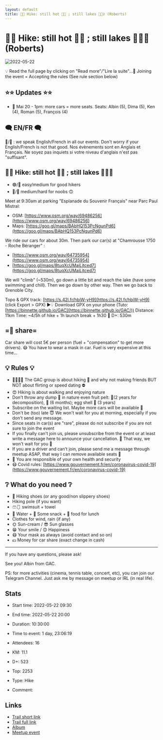 ```yaml
---
layout: default
title: 🥾🔴 Hike: still hot 🥵🌞 ; still lakes 🥶🏊‍♀️ (Roberts)
---
```


# 🥾🔴 Hike: still hot 🥵🌞 ; still lakes 🥶🏊‍♀️ (Roberts)

![2022-05-22](/Stats/img/orig/2022-05-22.jpg)

💡 Read the full page by clicking on "Read more"/"Lire la suite"...💜
Joining the event = Accepting the rules (See rule section below)

## ⭐⭐ Updates ⭐⭐

* 📅 Mai 20 - 1pm: more cars = more seats. Seats: Albin (5), Dima (5), Ken (4), Roman (5), François (4)

## 🗨️ EN/FR 🗨️
🦅/🐓 : we speak English/French in all our events. Don't worry if your English/French is not that good. Nos évènements sont en Anglais et Français. Ne soyez pas inquiets si votre niveau d'anglais n'est pas "suffisant".

## 🥾🔴 Hike: still hot 🥵🌞 ; still lakes 🥶🏊‍♀️

* 🟢/🔵 easy/medium for good hikers
* 🔵/🔴 medium/hard for noobs 🙃

Meet at 9:30am at parking "Esplanade du Souvenir Français" near Parc Paul Mistral:

* OSM: [https://www.osm.org/way/69486256](https://www.osm.org/way/69486256)
* Maps: [https://goo.gl/maps/BAbHQ153PcNgunPd6](https://goo.gl/maps/BAbHQ153PcNgunPd6)

We ride our cars for about 30m. Then park our car(s) at "Chamrousse 1750 - Roche Béranger" :

* [https://www.osm.org/way/64735954](https://www.osm.org/way/64735954)
* [https://goo.gl/maps/8tuqXcUMaiLjtced7](https://goo.gl/maps/8tuqXcUMaiLjtced7)

We will "climb" (\~530m), go down a little bit and reach the lake (have some swimming and chill). Then we go down by other way. Then we go back to Grenoble City.

Topo & GPX track: [https://s.42l.fr/hbiW-yH9](https://s.42l.fr/hbiW-yH9) (click Export > GPX)
▶💡 Download GPX on your phone (Tuto: [https://binnette.github.io/GAC](https://binnette.github.io/GAC/))
Distance: 11km
Time: \~4/5h of hike + 1h launch break + 1h30 🚗
D+: 530m

## =🚗 share=
Car share will cost 5€ per person (fuel + "compensation" to get more drivers). 😷 You have to wear a mask in car. Fuel is very expensive at this time...

## 💡 Rules 💡

* 🚶‍♀️🚶‍♂️ The GAC group is about hiking 🥾 and why not making friends BUT NOT about flirting or speed dating ⛔
* 😍 Hiking is about walking and enjoying nature
* Don't throw any dump 🚮 in nature even fruit pelt: 🍌(2 years for decomposition), 🍊 (6 months); egg shell 🥚 (3 years)
* Subscribe on the waiting list. Maybe more cars will be available 🚗
* Don't be (too) late 😇 We won't wait for you at morning, especially if you don't send any message.
* Since seats in car(s) are "rare", please do not subscribe if you are not sure to join the event
* If you finally can't join us, please unsubscribe from the event or at least write a message here to announce your cancellation. 💜 That way, we won't wait for you 💜
* If you are a driver and can't join, please send me a message through meetup ASAP, that way I can remove available seats 🚗
* 💟 You are responsible of your own health and security
* 😷 Covid rules: [https://www.gouvernement.fr/en/coronavirus-covid-19](https://www.gouvernement.fr/en/coronavirus-covid-19)

## ❔ What do you need ❔

* 🥾 Hiking shoes (or any good/non slippery shoes)
* Hiking pole (if you want)
* 🩳🩱 swimsuit + towel
* 🧃 Water + 🍫 Some snack + 🥗 food for lunch
* Clothes for wind, rain (if any)
* 🌞 Sun-cream / 😎 Sun glasses
* 😁 Your smile / 😊 Happiness
* 😷 Your mask as always (avoid contact and so on)
* 💵 Money for car share (exact change in cash)

***

If you have any questions, please ask!

See you! Albin from GAC.

PS: for more activities (cinema, tennis table, concert, etc), you can join our Telegram Channel. Just ask me by message on meetup or IRL (in real life).

## Stats

- Start time: 2022-05-22 09:30
- End time: 2022-05-22 20:00
- Duration: 10:30:00
- Time to event: 1 day, 23:06:19
- Attendees: 16

- KM: 11.1
- D+: 523
- Top: 2253
- Type: Hike
- Comment: 

## Links

- [Trail short link](https://s.42l.fr/hbiW-yH9)
- [Trail full link]()
- [Album](https://binnette.github.io/GacImg2022/2022-05-22-🥾🔴-Hike-still-hot-🥵🌞-;-still-lakes-🥶🏊‍♀️-Roberts.html)
- [Meetup event](https://www.meetup.com/grenoble-adventure-club-english-french/events/286029983/)
